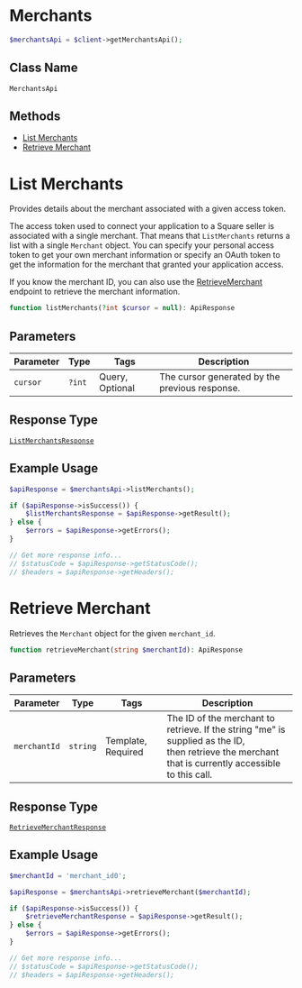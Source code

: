 # Merchants

```php
$merchantsApi = $client->getMerchantsApi();
```

## Class Name

`MerchantsApi`

## Methods

* [List Merchants](../../doc/apis/merchants.md#list-merchants)
* [Retrieve Merchant](../../doc/apis/merchants.md#retrieve-merchant)


# List Merchants

Provides details about the merchant associated with a given access token.

The access token used to connect your application to a Square seller is associated
with a single merchant. That means that `ListMerchants` returns a list
with a single `Merchant` object. You can specify your personal access token
to get your own merchant information or specify an OAuth token to get the
information for the merchant that granted your application access.

If you know the merchant ID, you can also use the [RetrieveMerchant](../../doc/apis/merchants.md#retrieve-merchant)
endpoint to retrieve the merchant information.

```php
function listMerchants(?int $cursor = null): ApiResponse
```

## Parameters

| Parameter | Type | Tags | Description |
|  --- | --- | --- | --- |
| `cursor` | `?int` | Query, Optional | The cursor generated by the previous response. |

## Response Type

[`ListMerchantsResponse`](../../doc/models/list-merchants-response.md)

## Example Usage

```php
$apiResponse = $merchantsApi->listMerchants();

if ($apiResponse->isSuccess()) {
    $listMerchantsResponse = $apiResponse->getResult();
} else {
    $errors = $apiResponse->getErrors();
}

// Get more response info...
// $statusCode = $apiResponse->getStatusCode();
// $headers = $apiResponse->getHeaders();
```


# Retrieve Merchant

Retrieves the `Merchant` object for the given `merchant_id`.

```php
function retrieveMerchant(string $merchantId): ApiResponse
```

## Parameters

| Parameter | Type | Tags | Description |
|  --- | --- | --- | --- |
| `merchantId` | `string` | Template, Required | The ID of the merchant to retrieve. If the string "me" is supplied as the ID,<br>then retrieve the merchant that is currently accessible to this call. |

## Response Type

[`RetrieveMerchantResponse`](../../doc/models/retrieve-merchant-response.md)

## Example Usage

```php
$merchantId = 'merchant_id0';

$apiResponse = $merchantsApi->retrieveMerchant($merchantId);

if ($apiResponse->isSuccess()) {
    $retrieveMerchantResponse = $apiResponse->getResult();
} else {
    $errors = $apiResponse->getErrors();
}

// Get more response info...
// $statusCode = $apiResponse->getStatusCode();
// $headers = $apiResponse->getHeaders();
```

